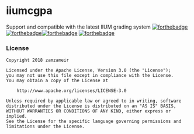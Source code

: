# iiumcgpa
Support and compatible with the latest IIUM grading system
[![forthebadge](https://forthebadge.com/images/badges/uses-html.svg)](https://forthebadge.com)[![forthebadge](https://forthebadge.com/images/badges/uses-css.svg)](https://forthebadge.com)[![forthebadge](https://forthebadge.com/images/badges/uses-js.svg)](https://forthebadge.com)
[![forthebadge](https://forthebadge.com/images/badges/built-with-love.svg)](https://forthebadge.com)

### License

```
Copyright 2018 zamzameir

Licensed under the Apache License, Version 3.0 (the "License");
you may not use this file except in compliance with the License.
You may obtain a copy of the License at

    http://www.apache.org/licenses/LICENSE-3.0

Unless required by applicable law or agreed to in writing, software
distributed under the License is distributed on an "AS IS" BASIS,
WITHOUT WARRANTIES OR CONDITIONS OF ANY KIND, either express or implied.
See the License for the specific language governing permissions and
limitations under the License.
```